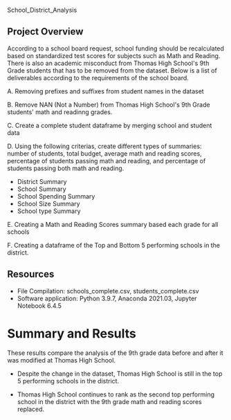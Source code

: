  School_District_Analysis

## Project Overview
According to a school board request, school funding should be recalculated based on standardized test scores for subjects such as Math and Reading. There is also an academic misconduct from Thomas High School's 9th Grade students that has to be removed from the dataset. Below is a list of deliverables according to the requirements of the school board.

A. Removing prefixes and suffixes from student names in the dataset

B. Remove NAN (Not a Number) from Thomas High School's 9th Grade students' math and readinng grades.

C. Create a complete student dataframe by merging school and student data

D. Using the following criterias, create different types of summaries: number of students, total budget, average math and reading scores, percentage of students passing math and reading, and percentage of students passing both math and reading.

- District Summary
- School Summary
- School Spending Summary
- School Size Summary
- School type Summary


E. Creating a Math and Reading Scores summary based each grade for all schools

F. Creating a dataframe of the Top and Bottom 5 performing schools in the district.

## Resources

- File Compilation: schools_complete.csv, students_complete.csv
- Software application: Python 3.9.7, Anaconda 2021.03, Jupyter Notebook 6.4.5

# Summary and Results

These results compare the analysis of the 9th grade data before and after it was modified at Thomas High School.

- Despite the change in the dataset, Thomas High School is still in the top 5 performing schools in the district. 

- Thomas High School continues to rank as the second top performing school in the district with the 9th grade math and reading scores replaced.
